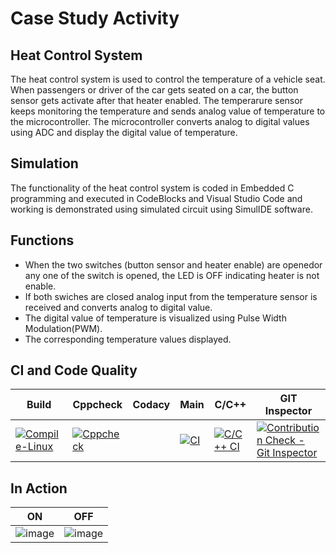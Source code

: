 # Case Study Activity

## Heat Control System
 The heat control system is used to control the temperature of a vehicle seat. When passengers or driver of the car gets seated on a car, the button sensor gets activate after that heater enabled. The temperarure sensor keeps monitoring the temperature and sends analog value of temperature to the microcontroller. The microcontroller converts analog to digital values using ADC and display the digital value of temperature.

 ## Simulation

 The functionality of the heat control system is coded in Embedded C programming and executed in CodeBlocks and Visual Studio Code and working is demonstrated using simulated circuit using SimulIDE software.

## Functions

*   When the two switches (button sensor and heater enable) are openedor any one of the switch is opened, the LED is OFF indicating heater is not enable.
*    If both swiches are closed analog input from the temperature sensor is received and converts analog to digital value.
*   The digital value of temperature is visualized using Pulse Width Modulation(PWM).
*    The corresponding temperature values displayed.

## CI and Code Quality

| Build | Cppcheck | Codacy | Main | C/C++ | GIT Inspector |
| ----- | -------- | ------ | ---- | ----- | ------------
| [![Compile-Linux](https://github.com/TanujaPatgar/Stepin_EmbeddedC_Case_Study_Activity/actions/workflows/Compile.yml/badge.svg)](https://github.com/TanujaPatgar/Stepin_EmbeddedC_Case_Study_Activity/actions/workflows/Compile.yml) | [![Cppcheck](https://github.com/TanujaPatgar/Stepin_EmbeddedC_Case_Study_Activity/actions/workflows/CodeQuality.yml/badge.svg)](https://github.com/TanujaPatgar/Stepin_EmbeddedC_Case_Study_Activity/actions/workflows/CodeQuality.yml) |        | [![CI](https://github.com/TanujaPatgar/Stepin_EmbeddedC_Case_Study_Activity/actions/workflows/main.yml/badge.svg)](https://github.com/TanujaPatgar/Stepin_EmbeddedC_Case_Study_Activity/actions/workflows/main.yml) | [![C/C++ CI](https://github.com/TanujaPatgar/Stepin_EmbeddedC_Case_Study_Activity/actions/workflows/c-cpp.yml/badge.svg)](https://github.com/TanujaPatgar/Stepin_EmbeddedC_Case_Study_Activity/actions/workflows/c-cpp.yml) | [![Contribution Check - Git Inspector](https://github.com/TanujaPatgar/Stepin_EmbeddedC_Case_Study_Activity/actions/workflows/gitinspector.yml/badge.svg)](https://github.com/TanujaPatgar/Stepin_EmbeddedC_Case_Study_Activity/actions/workflows/gitinspector.yml) |

## In Action

| ON | OFF |
| -- | --- 
| ![image](https://user-images.githubusercontent.com/89603034/133597339-bcb81a49-c65b-4130-82f1-6c3f0a92bbcb.png) | ![image](https://user-images.githubusercontent.com/89603034/133597590-bf67ebf4-65f2-4cb5-80da-38fa0c1987ef.png) |
